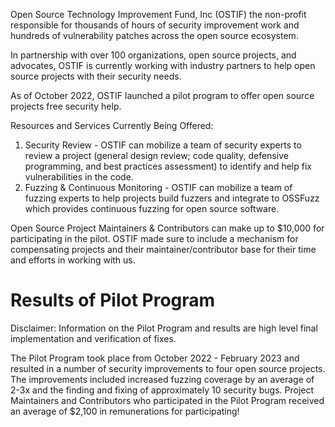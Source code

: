 Open Source Technology Improvement Fund, Inc (OSTIF) the non-profit responsible for thousands of hours of security improvement work and hundreds of vulnerability patches across the open source ecosystem. 

In partnership with over 100 organizations, open source projects, and advocates, OSTIF is currently working with industry partners to help open source projects with their security needs. 

As of October 2022, OSTIF launched a pilot program to offer open source projects free security help. 

Resources and Services Currently Being Offered: 
1) Security Review - OSTIF can mobilize a team of security experts to review a project (general design review; code quality, defensive programming, and  best practices assessment) to identify and help fix vulnerabilities in the code. 
2) Fuzzing & Continuous Monitoring - OSTIF can mobilize a team of fuzzing experts to help projects build fuzzers and integrate to OSSFuzz which provides continuous fuzzing for open source software. 


Open Source Project Maintainers & Contributors can make up to $10,000 for participating in the pilot. OSTIF made sure to include a mechanism for compensating projects and their maintainer/contributor base for their time and efforts in working with us. 

# Results of Pilot Program

Disclaimer: Information on the Pilot Program and results are high level final implementation and verification of fixes. 

The Pilot Program took place from October 2022 - February 2023 and resulted in a number of security improvements to four open source projects. The improvements included increased fuzzing coverage by an average of 2-3x and the finding and fixing of approximately 10 security bugs. Project Maintainers and Contributors who participated in the Pilot Program received an average of $2,100 in remunerations for participating! 



